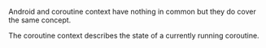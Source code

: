 Android and coroutine context have nothing in common but they do cover the same concept.

The coroutine context describes the state of a currently running coroutine.


